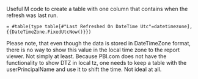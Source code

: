 Useful M code to create a table with one column that contains when the refresh was last run.

```
= #table(type table[#"Last Refreshed On DateTime Utc"=datetimezone], {{DateTimeZone.FixedUtcNow()}})
```


Please note, that even though the data is stored in DateTimeZone format, there is no way to show this value in the local time zone to the report viewer. Not simply at least. Because PBI.com does not have the functionality to show DTZ in local tz, one needs to keep a table with the userPrincipalName and use it to shift the time. Not ideal at all.
